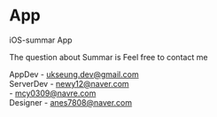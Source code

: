 # App
iOS-summar App


The question about Summar is Feel free to contact me<br>

AppDev    - ukseung.dev@gmail.com<br>
ServerDev - newy12@naver.com<br>
          - mcy0309@navre.com<br>
Designer  - anes7808@naver.com
